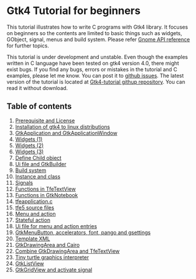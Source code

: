 # Gtk4 Tutorial for beginners

This tutorial illustrates how to write C programs with Gtk4 library.
It focuses on beginners so the contents are limited to basic things such as widgets, GObject, signal, menus and build system.
Please refer [Gnome API reference](https://developer.gnome.org/) for further topics.

This tutorial is under development and unstable.
Even though the  examples written in C language have been tested on gtk4 version 4.0,
there might exist bugs.
If you find any bugs, errors or mistakes in the tutorial and C examples,
please let me know.
You can post it to [github issues](https://github.com/ToshioCP/Gtk4-tutorial/issues).
The latest version of the tutorial is located at [Gtk4-tutorial githup repository](https://github.com/ToshioCP/Gtk4-tutorial).
You can read it without download.


## Table of contents


1. [Prerequisite and License](gfm/sec1.md)
1. [Installation of gtk4 to linux distributions](gfm/sec2.md)
1. [GtkApplication and GtkApplicationWindow](gfm/sec3.md)
1. [Widgets (1)](gfm/sec4.md)
1. [Widgets (2)](gfm/sec5.md)
1. [Widgets (3)](gfm/sec6.md)
1. [Define Child object](gfm/sec7.md)
1. [Ui file and GtkBuilder](gfm/sec8.md)
1. [Build system](gfm/sec9.md)
1. [Instance and class](gfm/sec10.md)
1. [Signals](gfm/sec11.md)
1. [Functions in TfeTextView](gfm/sec12.md)
1. [Functions in GtkNotebook](gfm/sec13.md)
1. [tfeapplication.c](gfm/sec14.md)
1. [tfe5 source files](gfm/sec15.md)
1. [Menu and action](gfm/sec16.md)
1. [Stateful action](gfm/sec17.md)
1. [Ui file for menu and action entries](gfm/sec18.md)
1. [GtkMenuButton, accelerators, font, pango and gsettings](gfm/sec19.md)
1. [Template XML](gfm/sec20.md)
1. [GtkDrawingArea and Cairo](gfm/sec21.md)
1. [Combine GtkDrawingArea and TfeTextView](gfm/sec22.md)
1. [Tiny turtle graphics interpreter](gfm/sec23.md)
1. [GtkListView](gfm/sec24.md)
1. [GtkGridView and activate signal](gfm/sec25.md)
